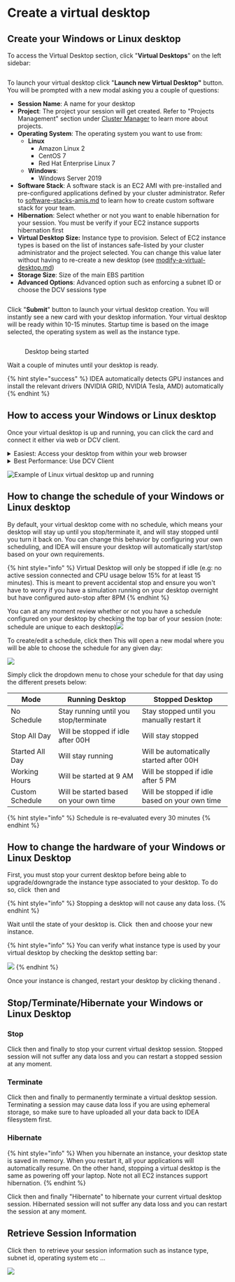 # Create a virtual desktop

## Create your Windows or Linux desktop

To access the Virtual Desktop section, click "**Virtual Desktops**" on the left sidebar:

<figure><img src="../.gitbook/assets/Screen Shot 2022-10-21 at 9.54.11 PM.png" alt=""><figcaption></figcaption></figure>

To launch your virtual desktop click "**Launch new Virtual Desktop"** button. You will be prompted with a new modal asking you a couple of questions:

* **Session Name**: A name for your desktop
* **Project**: The project your session will get created. Refer to "Projects Management" section under [Cluster Manager](https://app.gitbook.com/o/ewXgnQpSEObr0Vh0WSOj/s/GtBrWw9T1qCJK2QCOTW2/ "mention") to learn more about projects.
* **Operating System**: The operating system you want to use from:
  * **Linux**
    * Amazon Linux 2
    * CentOS 7
    * Red Hat Enterprise Linux 7
  * **Windows**:
    * Windows Server 2019
* **Software Stack**: A software stack is an EC2 AMI with pre-installed and pre-configured applications defined by your cluster administrator. Refer to [software-stacks-amis.md](../vdi-admins/software-stacks-amis.md "mention") to learn how to create custom software stack for your team.
* **Hibernation**: Select whether or not you want to enable hibernation for your session. You must be verify if your EC2 instance supports hibernation first
* **Virtual Desktop Size:** Instance type to provision. Select of EC2 instance types is based on the list of instances safe-listed by your cluster administrator and the project selected. You can change this value later without having to re-create a new desktop (see [modify-a-virtual-desktop.md](modify-a-virtual-desktop.md "mention"))
* **Storage Size**: Size of the main EBS partition
* **Advanced Options**: Advanced option such as enforcing a subnet ID or choose the DCV sessions type

<figure><img src="../.gitbook/assets/Screen Shot 2022-10-25 at 10.52.44 AM.png" alt=""><figcaption></figcaption></figure>

Click "**Submit**" button to launch your virtual desktop creation. You will instantly see a new card with your desktop information. Your virtual desktop will be ready within 10-15 minutes. Startup time is based on the image selected, the operating system as well as the instance type.

<figure><img src="../.gitbook/assets/Screen Shot 2022-10-25 at 10.53.56 AM.png" alt=""><figcaption><p>Desktop being started</p></figcaption></figure>

Wait a couple of minutes until your desktop is ready.

{% hint style="success" %}
IDEA automatically detects GPU instances and install the relevant drivers (NVIDIA GRID, NVIDIA Tesla, AMD) automatically
{% endhint %}

## How to access your Windows or Linux desktop

Once your virtual desktop is up and running, you can click the card and connect it either via web or DCV client.&#x20;

<details>

<summary>Easiest: Access your desktop from within your web browser</summary>

Click "**Connect**" button or click the thumbnail to access your Windows or Linux desktop directly via your browser.

</details>

<details>

<summary>Best Performance: Use DCV Client </summary>

Click "**DCV Session File**" button to download your `.dcv` file. To open this file, you will need to have the DCV Client installed on your system. Click the "**?**" icon to access to the download link and installation instructions.

</details>

![Example of Linux virtual desktop up and running](<../.gitbook/assets/Screen Shot 2022-06-06 at 4.03.27 PM.png>)

## How to change the schedule of your Windows or Linux desktop

By default, your virtual desktop come with no schedule, which means your desktop will stay up until you stop/terminate it, and will stay stopped until you turn it back on. You can change this behavior by configuring your own scheduling, and IDEA will ensure your desktop will automatically start/stop based on your own requirements.

{% hint style="info" %}
Virtual Desktop will only be stopped if idle (e.g: no active session connected and CPU usage below 15% for at least 15 minutes). This is meant to prevent accidental stop and ensure you won't have to worry if you have a simulation running on your desktop overnight but have configured auto-stop after 8PM
{% endhint %}

You can at any moment review whether or not you have a schedule configured on your desktop by checking the top bar of your session (note: schedule are unique to each desktop)![](<../.gitbook/assets/Screen Shot 2022-06-06 at 4.21.15 PM.png>)

To create/edit a schedule, click <img src="../.gitbook/assets/Screen Shot 2022-06-06 at 4.22.16 PM.png" alt="" data-size="line">then <img src="../.gitbook/assets/Screen Shot 2022-06-06 at 4.22.48 PM.png" alt="" data-size="line">This will open a new modal where you will be able to choose the schedule for any given day:

![](<../.gitbook/assets/Screen Shot 2022-06-06 at 4.23.42 PM.png>)

Simply click the dropdown menu to chose your schedule for that day using the different presets below:

| Mode            | Running Desktop                        | Stopped Desktop                                |
| --------------- | -------------------------------------- | ---------------------------------------------- |
| No Schedule     | Stay running until you stop/terminate  | Stay stopped until you manually restart it     |
| Stop All Day    | Will be stopped if idle after 00H      | Will stay stopped                              |
| Started All Day | Will stay running                      | Will be automatically started after 00H        |
| Working Hours   | Will be started at 9 AM                | Will be stopped if idle after 5 PM             |
| Custom Schedule | Will be started based on your own time | Will be stopped if idle based on your own time |

{% hint style="info" %}
Schedule is re-evaluated every 30 minutes
{% endhint %}

## How to change the hardware of your Windows or Linux Desktop&#x20;

First, you must stop your current desktop before being able to upgrade/downgrade the instance type associated to your desktop. To do so, click <img src="../.gitbook/assets/Screen Shot 2022-06-06 at 4.22.16 PM.png" alt="" data-size="line"> then <img src="../.gitbook/assets/image (4).png" alt="" data-size="line">and <img src="../.gitbook/assets/Screen Shot 2022-06-06 at 6.06.26 PM.png" alt="" data-size="line">

{% hint style="info" %}
Stopping a desktop will not cause any data loss.
{% endhint %}

Wait until the state of your desktop is<img src="../.gitbook/assets/Screen Shot 2022-06-06 at 6.07.46 PM.png" alt="" data-size="line">. Click <img src="../.gitbook/assets/Screen Shot 2022-06-06 at 4.22.16 PM.png" alt="" data-size="line"> then  <img src="../.gitbook/assets/Screen Shot 2022-06-06 at 6.08.36 PM.png" alt="" data-size="line">and choose your new instance.

{% hint style="info" %}
You can verify what instance type is used by your virtual desktop by checking the desktop setting bar:&#x20;

&#x20;![](<../.gitbook/assets/Screen Shot 2022-06-06 at 6.10.06 PM.png>)
{% endhint %}

Once your instance is changed, restart your desktop by clicking <img src="../.gitbook/assets/Screen Shot 2022-06-06 at 4.22.16 PM.png" alt="" data-size="line">then<img src="../.gitbook/assets/image (5).png" alt="" data-size="line">and  <img src="../.gitbook/assets/Screen Shot 2022-06-06 at 6.11.27 PM.png" alt="" data-size="line">.

## Stop/Terminate/Hibernate your Windows or Linux Desktop

### Stop

Click <img src="../.gitbook/assets/image (6).png" alt="" data-size="line">then  <img src="../.gitbook/assets/Screen Shot 2022-06-07 at 3.26.23 PM.png" alt="" data-size="line">and finally <img src="../.gitbook/assets/image (3).png" alt="" data-size="line">to stop your current virtual desktop session. Stopped session will not suffer any data loss and you can restart a stopped session at any moment.

### Terminate

Click <img src="../.gitbook/assets/image (6).png" alt="" data-size="line">then  <img src="../.gitbook/assets/Screen Shot 2022-06-07 at 3.26.23 PM.png" alt="" data-size="line">and finally <img src="../.gitbook/assets/image.png" alt="" data-size="line">to permanently terminate a virtual desktop  session. Terminating a session may cause data loss if you are using ephemeral storage, so make sure to have uploaded all your data back to IDEA filesystem first.

### Hibernate

{% hint style="info" %}
When you hibernate an instance, your desktop state is saved in memory. When you restart it, all your applications will automatically resume. On the other hand, stopping a virtual desktop is the same as powering off your laptop. Note not all EC2 instances support hibernation.
{% endhint %}

Click <img src="../.gitbook/assets/image (6).png" alt="" data-size="line">then  <img src="../.gitbook/assets/Screen Shot 2022-06-07 at 3.26.23 PM.png" alt="" data-size="line">and finally "Hibernate" to hibernate your current virtual desktop session. Hibernated session will not suffer any data loss and you can restart the session at any moment.&#x20;

## Retrieve Session Information

Click <img src="../.gitbook/assets/image (2).png" alt="" data-size="line">then <img src="../.gitbook/assets/Screen Shot 2022-06-07 at 3.46.07 PM.png" alt="" data-size="line"> to retrieve your session information such as instance type, subnet id, operating system etc ...

![](<../.gitbook/assets/Screen Shot 2022-06-07 at 3.46.51 PM.png>)

